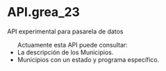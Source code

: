 # API.grea_23
API experimental para pasarela de datos

<ul>Actuamente esta API puede consultar:
  <li><a>La descripción de los Municipios.</a>
  <li><a>Municipios con un estado y programa específico.</a></li>
</ul>